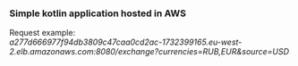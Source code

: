 ### Simple kotlin application hosted in AWS

Request example:\
_a277d666977f94db3809c47caa0cd2ac-1732399165.eu-west-2.elb.amazonaws.com:8080/exchange?currencies=RUB,EUR&source=USD_